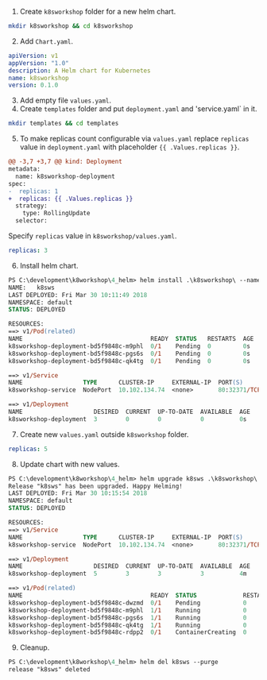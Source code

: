 1. Create `k8sworkshop` folder for a new helm chart.
```bash
mkdir k8sworkshop && cd k8sworkshop
```
2. Add `Chart.yaml`.
```yaml
apiVersion: v1
appVersion: "1.0"
description: A Helm chart for Kubernetes
name: k8sworkshop
version: 0.1.0
```
3. Add empty file `values.yaml`.
4. Create `templates` folder and put `deployment.yaml` and 'service.yaml` in it.
```bash
mkdir templates && cd templates
```
5. To make replicas count configurable via `values.yaml` replace `replicas` value in `deployment.yaml` with placeholder `{{ .Values.replicas }}`.
```diff
@@ -3,7 +3,7 @@ kind: Deployment
metadata:
  name: k8sworkshop-deployment
spec:
-  replicas: 1
+  replicas: {{ .Values.replicas }}
  strategy:
    type: RollingUpdate
  selector:
```
Specify `replicas` value in `k8sworkshop/values.yaml`.
```yaml
replicas: 3
```
6. Install helm chart.
```ps
PS C:\development\k8workshop\4_helm> helm install .\k8sworkshop\ --name k8sws
NAME:   k8sws
LAST DEPLOYED: Fri Mar 30 10:11:49 2018
NAMESPACE: default
STATUS: DEPLOYED

RESOURCES:
==> v1/Pod(related)
NAME                                    READY  STATUS   RESTARTS  AGE
k8sworkshop-deployment-bd5f9848c-m9phl  0/1    Pending  0         0s
k8sworkshop-deployment-bd5f9848c-pgs6s  0/1    Pending  0         0s
k8sworkshop-deployment-bd5f9848c-qk4tg  0/1    Pending  0         0s

==> v1/Service
NAME                 TYPE      CLUSTER-IP     EXTERNAL-IP  PORT(S)       AGE
k8sworkshop-service  NodePort  10.102.134.74  <none>       80:32371/TCP  0s

==> v1/Deployment
NAME                    DESIRED  CURRENT  UP-TO-DATE  AVAILABLE  AGE
k8sworkshop-deployment  3        0        0           0          0s
```
7. Create new `values.yaml` outside `k8sworkshop` folder.
```yaml
replicas: 5
```
8. Update chart with new values.
```ps
PS C:\development\k8workshop\4_helm> helm upgrade k8sws .\k8sworkshop\ -f custom-values.yaml
Release "k8sws" has been upgraded. Happy Helming!
LAST DEPLOYED: Fri Mar 30 10:15:54 2018
NAMESPACE: default
STATUS: DEPLOYED

RESOURCES:
==> v1/Service
NAME                 TYPE      CLUSTER-IP     EXTERNAL-IP  PORT(S)       AGE
k8sworkshop-service  NodePort  10.102.134.74  <none>       80:32371/TCP  4m

==> v1/Deployment
NAME                    DESIRED  CURRENT  UP-TO-DATE  AVAILABLE  AGE
k8sworkshop-deployment  5        3        3           3          4m

==> v1/Pod(related)
NAME                                    READY  STATUS             RESTARTS  AGE
k8sworkshop-deployment-bd5f9848c-dwzmd  0/1    Pending            0         0s
k8sworkshop-deployment-bd5f9848c-m9phl  1/1    Running            0         4m
k8sworkshop-deployment-bd5f9848c-pgs6s  1/1    Running            0         4m
k8sworkshop-deployment-bd5f9848c-qk4tg  1/1    Running            0         4m
k8sworkshop-deployment-bd5f9848c-rdpp2  0/1    ContainerCreating  0         0s
```
9. Cleanup.
```ps
PS C:\development\k8workshop\4_helm> helm del k8sws --purge
release "k8sws" deleted
```
